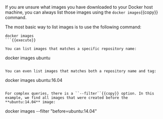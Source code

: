 If you are unsure what images you have downloaded to your Docker host machine, you can always list those images using the ``docker images``{{copy}} command.

The most basic way to list images is to use the following command:

```
docker images
```{{execute}}

You can list images that matches a specific repository name:

```
docker images ubuntu
```{{execute}}

You can even list images that matches both a repository name and tag:

```
docker images ubuntu:16.04
```{{execute}}

For complex queries, there is a ``--filter``{{copy}} option. In this example, we find all images that were created before the **ubuntu:14.04** image:

```
docker images --filter "before=ubuntu:14.04"
```{{execute}}